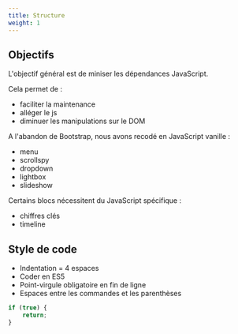```yaml
---
title: Structure
weight: 1
---
```


## Objectifs

L'objectif général est de miniser les dépendances JavaScript.

Cela permet de :
- faciliter la maintenance
- alléger le js
- diminuer les manipulations sur le DOM


A l'abandon de Bootstrap, nous avons recodé en JavaScript vanille :
- menu
- scrollspy 
- dropdown
- lightbox
- slideshow


Certains blocs nécessitent du JavaScript spécifique :
- chiffres clés
- timeline


## Style de code

- Indentation = 4 espaces
- Coder en ES5
- Point-virgule obligatoire en fin de ligne
- Espaces entre les commandes et les parenthèses


```js
if (true) {
    return;
}
```
